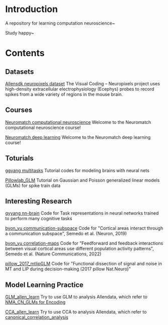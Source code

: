 # Introduction

A repository for learning computation neuroscience~

Study happy~


# Contents

## Datasets
[Allensdk neuropixels dataset](https://allensdk.readthedocs.io/en/latest/visual_coding_neuropixels.html)  The Visual Coding – Neuropixels project uses high-density extracellular electrophysiology (Ecephys) probes to record spikes from a wide variety of regions in the mouse brain. 

## Courses
[Neuromatch computational neuroscience](https://compneuro.neuromatch.io/tutorials/intro.html)  Welcome to the Neuromatch computational neuroscience course!

[Neuromatch deep learning](https://deeplearning.neuromatch.io/tutorials/intro.html)  Welcome to the Neuromatch deep learning course!


## Toturials
[ggyang multitasks](https://github.com/gyyang/multitask) Tutorial codes for modeling brains with neural nets

[Pillowlab_GLM](https://github.com/pillowlab/GLMspiketraintutorial_python) Tutorial on Gaussian and Poisson generalized linear models (GLMs) for spike train data


## Interesting Research
[gyyang nn-brain](https://github.com/gyyang/nn-brain)  Code for Task representations in neural networks trained to perform many cognitive tasks

[byon_yu communication-subspace](https://github.com/joao-semedo/communication-subspace)  Code for "Cortical areas interact through a communication subspace", Semedo et al. (Neuron, 2019) 

[byon_yu correlation-maps](https://github.com/joao-semedo/canonical-correlation-maps)  Code for "Feedforward and feedback interactions between visual cortical areas use different population activity patterns", Semedo et al. (Nature Communications, 2022) 

[pillow_2017_mtlipGLM](https://github.com/jcbyts/mtlipglm)  Code for "Functional dissection of signal and noise in MT and
LIP during decision-making (2017 pillow  Nat.Neuro)"

## Model Learning Practice
[GLM_allen_learn](https://github.com/Jp-17/Coding_learning/blob/main/Model_learning/GLM_allen_learn.ipynb)  Try to use GLM to analysis Allendata, which refer to [NMA_CN_GLMs for Encoding](https://compneuro.neuromatch.io/tutorials/W1D4_GeneralizedLinearModels/student/W1D4_Tutorial1.html)

[CCA_allen_learn](https://github.com/Jp-17/Coding_learning/blob/main/Model_learning/CCA_allen_learn.ipynb)  Try to use CCA to analysis Allendata, which refer to [canonical_correlation_analysis](https://github.com/gwgundersen/ml/blob/master/canonical_correlation_analysis.py)
 